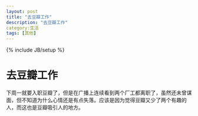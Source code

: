 ```yaml
---
layout: post
title: "去豆瓣工作"
description: "去豆瓣工作"
category:生活 
tags: [其他]
---
```

{% include JB/setup %}

去豆瓣工作
=========

下周一就要入职豆瓣了，但是在广播上连续看到两个厂工都离职了，虽然还未曾谋面，但不知道为什么心情还是有点失落。应该是因为觉得豆瓣又少了两个有趣的人，而这也是豆瓣吸引人的地方。


